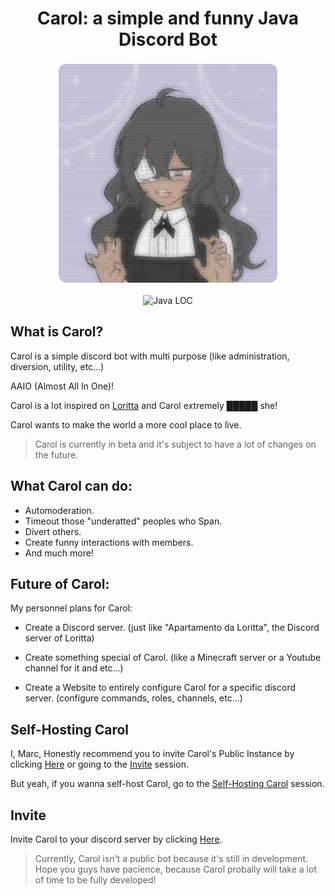 <h1 align="center">Carol: a simple and funny Java Discord Bot</h1>

<p align="center">
  <img src="/avatar.png" 
       alt="logo"
       style="border-radius: 15px; border: 3px solid #ffffffff;"
       width="350" />
</p>

<p align="center">
  <img src="https://img.shields.io/endpoint?url=https://MarcelloDev6001.github.io/CarolBot/loc.json" alt="Java LOC">
</p>

## What is Carol?

Carol is a simple discord bot with multi purpose (like administration, diversion, utility, etc...)

AAIO (Almost All In One)!

Carol is a lot inspired on [Loritta](https://github.com/LorittaBot/Loritta) and Carol extremely █████ she!

Carol wants to make the world a more cool place to live.

> Carol is currently in beta and it's subject to have a lot of changes on the future.

## What Carol can do:

- Automoderation.
- Timeout those "underatted" peoples who Span.
- Divert others.
- Create funny interactions with members.
- And much more!

## Future of Carol:

My personnel plans for Carol:

- Create a Discord server. (just like "Apartamento da Loritta", the Discord server of Loritta)

- Create something special of Carol. (like a Minecraft server or a Youtube channel for it and etc...)

- Create a Website to entirely configure Carol for a specific discord server. (configure commands, roles, channels, etc...)

## Self-Hosting Carol
I, Marc, Honestly recommend you to invite Carol's Public Instance by clicking [Here](https://discord.com/oauth2/authorize?client_id=1214985204985241600&permissions=8&integration_type=0&scope=bot) or going to the [Invite](https://github.com/MarcelloDev6001/CarolBot?tab=readme-ov-file#invite) session.

But yeah, if you wanna self-host Carol, go to the [Self-Hosting Carol](https://github.com/MarcelloDev6001/CarolBot/tree/main/docs/SELF_HOSTING_CAROL.md) session.

## Invite

Invite Carol to your discord server by clicking [Here](https://discord.com/oauth2/authorize?client_id=1214985204985241600&permissions=8&integration_type=0&scope=bot).
> Currently, Carol isn't a public bot because it's still in development.
> Hope you guys have pacience, because Carol probally will take a lot of time to be fully developed!
